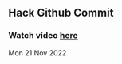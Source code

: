 
 ## Hack Github Commit 
 ### Watch video <a href="https://www.youtube.com">here</a> 
 Mon 21 Nov 2022 
